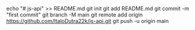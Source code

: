 echo "# js-api" >> README.md
git init
git add README.md
git commit -m "first commit"
git branch -M main
git remote add origin https://github.com/ItaloDutra22k/js-api.git
git push -u origin main